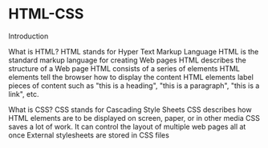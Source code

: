 # HTML-CSS

Introduction

What is HTML?
        HTML stands for Hyper Text Markup Language
        HTML is the standard markup language for creating Web pages
        HTML describes the structure of a Web page
        HTML consists of a series of elements
        HTML elements tell the browser how to display the content
        HTML elements label pieces of content such as "this is a heading", "this is a paragraph", "this is a link", etc.


What is CSS?
        CSS stands for Cascading Style Sheets
        CSS describes how HTML elements are to be displayed on screen, paper, or in other media
        CSS saves a lot of work. It can control the layout of multiple web pages all at once
        External stylesheets are stored in CSS files
